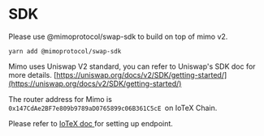 # SDK

Please use  @mimoprotocol/swap-sdk to build on top of mimo v2.

```
yarn add @mimoprotocol/swap-sdk
```

Mimo uses Uniswap V2 standard, you can refer to Uniswap's SDK doc for more details. [https://uniswap.org/docs/v2/SDK/getting-started/](https://uniswap.org/docs/v2/SDK/getting-started/)

The router address for Mimo is `0x147CdAe2BF7e809b9789aD0765899c06B361C5cE `on IoTeX Chain.

Please refer to [IoTeX  doc ](https://docs.iotex.io/reference/babel-web3-api)for setting up endpoint. 

